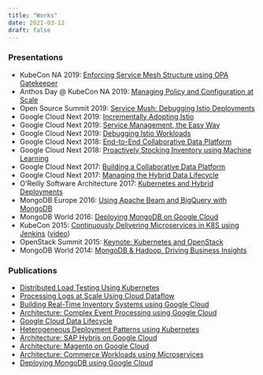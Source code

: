 ```yaml
---
title: "Works"
date: 2021-03-12
draft: false
---
```


### Presentations

- KubeCon NA 2019: [Enforcing Service Mesh Structure using OPA Gatekeeper](https://www.youtube.com/watch?v=90RHTBinAFU)
- Anthos Day @ KubeCon NA 2019: [Managing Policy and Configuration at Scale](https://www.youtube.com/watch?v=nhXJzjITgMA)
- Open Source Summit 2019: [Service Mush: Debugging Istio Deployments](https://ossna19.sched.com/event/PVap)
- Google Cloud Next 2019: [Incrementally Adopting Istio](https://www.youtube.com/watch?v=0cgTHQFXYPQ)
- Google Cloud Next 2019: [Service Management, the Easy Way](https://www.youtube.com/watch?v=Bvb12rY3N6w)
- Google Cloud Next 2019: [Debugging Istio Workloads](https://www.youtube.com/watch?v=FbYBO7Pi2d8)
- Google Cloud Next 2018: [End-to-End Collaborative Data Platform](https://youtu.be/DXXIyNTzjmE)
- Google Cloud Next 2018: [Proactively Stocking Inventory using Machine Learning](https://youtu.be/P9fL-Du_Yeo)
- Google Cloud Next 2017: [Building a Collaborative Data Platform](https://www.youtube.com/watch?v=pogLXF97K68)
- Google Cloud Next 2017: [Managing the Hybrid Data Lifecycle](https://www.youtube.com/watch?v=tGJBIY7AOLc)
- O’Reilly Software Architecture 2017: [Kubernetes and Hybrid Deployments](https://speakerdeck.com/crcsmnky/kubernetes-and-hybrid-deployments)
- MongoDB Europe 2016: [Using Apache Beam and BigQuery with MongoDB](https://www.mongodb.com/presentations/mongodb-europe-2016-warehousing-mongodb-data-using-apache-beam-and-bigquery)
- MongoDB World 2016: [Deploying MongoDB on Google Cloud](https://speakerdeck.com/crcsmnky/mongodb-world-2016-mongodb-and-google-cloud)
- KubeCon 2015: [Continuously Delivering Microservices in K8S using Jenkins](https://speakerdeck.com/crcsmnky/kubecon-continuously-delivering-microservices-in-kubernetes) ([video](https://www.youtube.com/watch?v=Odg_g_F55gs))
- OpenStack Summit 2015: [Keynote: Kubernetes and OpenStack](https://youtu.be/VnRmfb6DUh8?t=42m30s)
- MongoDB World 2014: [MongoDB & Hadoop, Driving Business Insights](https://www.mongodb.com/presentations/mongodb-and-hadoop-driving-business-insights)

### Publications

- [Distributed Load Testing Using Kubernetes](https://cloud.google.com/solutions/distributed-load-testing-using-kubernetes)
- [Processing Logs at Scale Using Cloud Dataflow](https://cloud.google.com/solutions/processing-logs-at-scale-using-dataflow)
- [Building Real-Time Inventory Systems using Google Cloud](https://cloud.google.com/solutions/building-real-time-inventory-systems-retail)
- [Architecture: Complex Event Processing using Google Cloud](https://cloud.google.com/solutions/architecture/complex-event-processing)
- [Google Cloud Data Lifecycle](https://cloud.google.com/solutions/data-lifecycle-cloud-platform)
- [Heterogeneous Deployment Patterns using Kubernetes](https://cloud.google.com/solutions/heterogeneous-deployment-patterns-with-kubernetes)
- [Architecture: SAP Hybris on Google Cloud](https://cloud.google.com/solutions/architecture/sap-hybris-deployment)
- [Architecture: Magento on Google Cloud](https://cloud.google.com/solutions/architecture/magento-deployment)
- [Architecture: Commerce Workloads using Microservices](https://cloud.google.com/solutions/architecture/scaling-commerce-workloads-architecture)
- [Deploying MongoDB using Google Cloud](https://cloud.google.com/solutions/deploy-mongodb)
